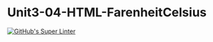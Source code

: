 # Unit3-04-HTML-FarenheitCelsius
[![GitHub's Super Linter](https://github.com/ICS20-Programming-EverettB/Unit3-04-HTML-FarenheitCelsius/workflows/GitHub's%20Super%20Linter/badge.svg)](https://github.com/ICS20-Programming-EverettB/Unit3-04-HTML-FarenheitCelsius/actions)

